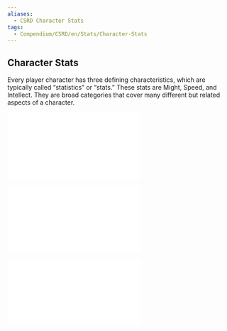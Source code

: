 ```yaml
---
aliases:
  - CSRD Character Stats
tags:
  - Compendium/CSRD/en/Stats/Character-Stats
---
```

## Character Stats  
Every player character has three defining characteristics, which are typically called “statistics” or “stats.” These stats are Might, Speed, and Intellect. They are broad categories that cover many different but related aspects of a character.  
  
![Might](Might.md)   
![Speed](Speed.md)  
![Intellect](Intellect.md)